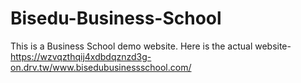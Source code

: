 # Bisedu-Business-School


This is a Business School demo website.
Here is the actual website- 
https://wzvqzthqij4xdbdqznzd3g-on.drv.tw/www.bisedubusinessschool.com/
